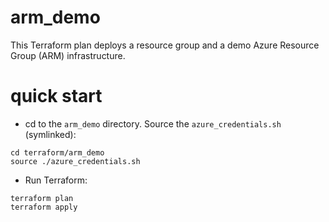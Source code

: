 # arm_demo

This Terraform plan deploys a resource group and a demo Azure Resource Group (ARM) infrastructure.

# quick start

- cd to the `arm_demo` directory. Source the `azure_credentials.sh` (symlinked):

```
cd terraform/arm_demo
source ./azure_credentials.sh
```

- Run Terraform:

```
terraform plan
terraform apply
```
